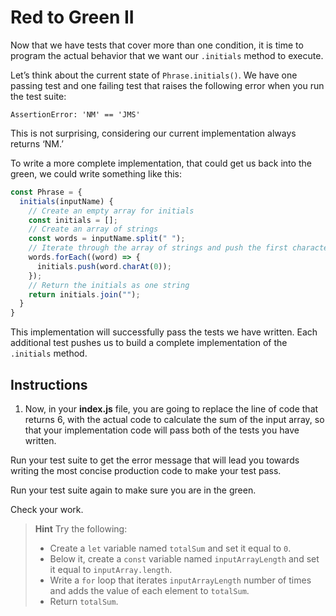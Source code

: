 # Red to Green II

Now that we have tests that cover more than one condition, it is time to program the actual behavior that we want our ``.initials`` method to execute.

Let’s think about the current state of ``Phrase.initials()``. We have one passing test and one failing test that raises the following error when you run the test suite:

    AssertionError: 'NM' == 'JMS'

This is not surprising, considering our current implementation always returns ‘NM.’

To write a more complete implementation, that could get us back into the green, we could write something like this:
```javascript
const Phrase = {
  initials(inputName) {
    // Create an empty array for initials
    const initials = [];
    // Create an array of strings 
    const words = inputName.split(" ");
    // Iterate through the array of strings and push the first character of each to array
    words.forEach((word) => {
      initials.push(word.charAt(0));
    });
    // Return the initials as one string
    return initials.join("");
  }
}
```

This implementation will successfully pass the tests we have written. Each additional test pushes us to build a complete implementation of the ``.initials`` method.

## Instructions

1. Now, in your **index.js** file, you are going to replace the line of code that returns 6, with the actual code to calculate the sum of the input array, so that your implementation code will pass both of the tests you have written.

Run your test suite to get the error message that will lead you towards writing the most concise production code to make your test pass.

Run your test suite again to make sure you are in the green.

Check your work.

> **Hint**
> Try the following:
> - Create a ``let`` variable named ``totalSum`` and set it equal to ``0``.
> - Below it, create a ``const`` variable named ``inputArrayLength`` and set it equal to ``inputArray.length``.
> - Write a ``for`` loop that iterates ``inputArrayLength`` number of times and adds the value of each element to ``totalSum``.
> - Return ``totalSum``.